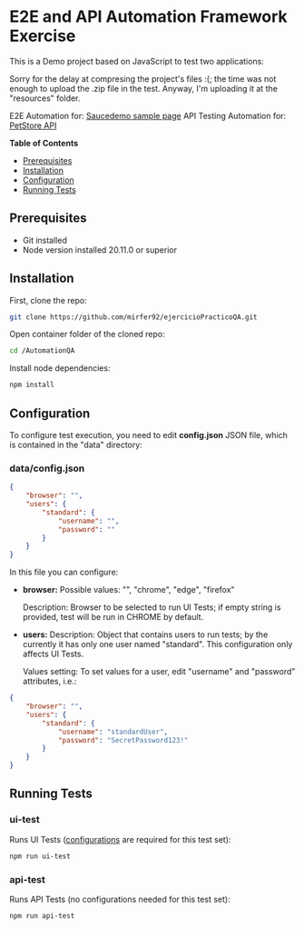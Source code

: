 # E2E and API Automation Framework Exercise

This is a Demo project based on JavaScript to test two applications:

Sorry for the delay at compresing the project's files :(; the time was not enough to upload the .zip file in the test. Anyway, I'm uploading it at the "resources" folder.

E2E Automation for: [Saucedemo sample page](https://www.saucedemo.com/)
API Testing Automation for: [PetStore API](https://petstore.swagger.io/)

**Table of Contents**

* [Prerequisites](#prerequisites)
* [Installation](#installation)
* [Configuration](#configuration)
* [Running Tests](#running-tests)

## Prerequisites

* Git installed
* Node version installed 20.11.0 or superior

## Installation

First, clone the repo:
```bash
git clone https://github.com/mirfer92/ejercicioPracticoQA.git
```

Open container folder of the cloned repo:
```bash
cd /AutomationQA
```

Install node dependencies:
```bash
npm install
```

## Configuration

To configure test execution, you need to edit **config.json** JSON file, which is contained in the "data" directory:

### data/config.json

```json
{
    "browser": "",
    "users": {
        "standard": {
            "username": "",
            "password": ""
        }
    }
}
```

In this file you can configure:

* **browser:**
    Possible values: "", "chrome", "edge", "firefox"

    Description: Browser to be selected to run UI Tests; if empty string is provided, test will be run in CHROME by default.

* **users:**
    Description: Object that contains users to run tests; by the currently it has only one user named "standard". This configuration only affects UI Tests.

    Values setting: To set values for a user, edit "username" and "password" attributes, i.e.:

```json
{
    "browser": "",
    "users": {
        "standard": {
            "username": "standardUser",
            "password": "SecretPassword123!"
        }
    }
}
```

## Running Tests

### ui-test

Runs UI Tests ([configurations](#configuration) are required for this test set):

```bash
npm run ui-test
```

### api-test

Runs API Tests (no configurations needed for this test set):

```bash
npm run api-test
```